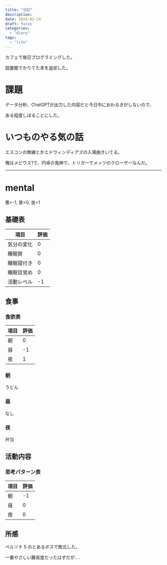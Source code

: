 ```yaml
---
title: "日記"
description:
date: 2024-02-24
draft: false
categories:
  - "diary"
tags:
  - "life"
---
```


カフェで毎日プログラミングした。

図書館でかりてた本を返却した。

# 課題

データ分析、ChatGPTが出力した内容だと今日中におわるきがしないので、

ある程度しぼることにした。

# いつものやる気の話

エスコンの無線とかエドウィンディアズの入場曲きいてる。

俺はメビウス1で、円卓の鬼神で、トリガーでメッツのクローザーなんだ。

---

# mental

悪=-1, 普=0, 良=1

## 基礎表

| 項目       | 評価 |
| ---------- | ---- |
| 気分の変化 | 0    |
| 睡眠質     | 0    |
| 睡眠寝付き | 0    |
| 睡眠目覚め | 0    |
| 活動レベル | -1   |

## 食事

### 食欲表

| 項目 | 評価 |
| ---- | ---- |
| 朝   | 0    |
| 昼   | -1   |
| 夜   | 1    |

### 朝

うどん

### 昼

なし

### 夜

弁当

## 活動内容

### 思考パターン表

| 項目 | 評価 |
| ---- | ---- |
| 朝   | -1   |
| 昼   | 0    |
| 夜   | 0    |

## 所感

ペルソナ 5 のとあるボスで敗北した。

一番やさしい難易度だったはずだが....
